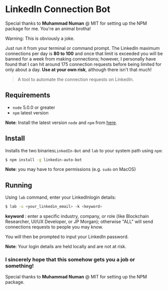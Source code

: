 # LinkedIn Connection Bot
Special thanks to **Muhammad Numan** @ MIT for setting up the NPM package for me. You're an animal brotha! 

Warning: This is obviously a joke. 

Just run it from your terminal or command prompt. The LinkedIn maximum connections per day is **80 to 100** and once that limit is exceeded you will be banned for a week from making connections; however, I personally have found that I can hit around 175 connection requests before being limited for only about a day. **Use at your own risk**, although there isn't that much!

> A tool to automate the connection requests on LinkedIn.

## Requirements

 - `node` 5.0.0 or greater
- `npm` latest version

**Note**: Install the latest version `node` and `npm` from [here](https://nodejs.org/en/download/).

## Install

Installs the two binaries`LinkedIn-Bot` and `lab` to your system path using `npm`:

```bash
$ npm install -g linkedin-auto-bot
```
**Note**: you may have to force permissions (e.g. `sudo` on MacOS)


## Running

Using `lab` command, enter your LinkedInlogin details:

```bash
$ lab -u <your_linkedin_email> -k <keyword>
```

**keyword** : enter a specific industry, company, or role (like Blockchain Researcher, UI/UX Developer, or JP Morgan); otherwise "ALL" will send connections requests to people you may know. 

You will then be prompted to input your LinkedIn password.

**Note**: Your login details are held locally and are not at risk. 

### I sincerely hope that this somehow gets you a job or something! 
Special thanks to **Muhammad Numan** @ MIT for setting up the NPM package. 

